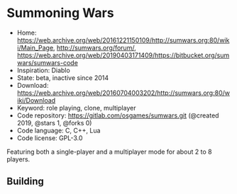 # Summoning Wars

- Home: https://web.archive.org/web/20161221150109/http://sumwars.org:80/wiki/Main_Page, http://sumwars.org/forum/, https://web.archive.org/web/20190403171409/https://bitbucket.org/sumwars/sumwars-code
- Inspiration: Diablo
- State: beta, inactive since 2014
- Download: https://web.archive.org/web/20160704003202/http://sumwars.org:80/wiki/Download
- Keyword: role playing, clone, multiplayer
- Code repository: https://gitlab.com/osgames/sumwars.git (@created 2019, @stars 1, @forks 0)
- Code language: C, C++, Lua
- Code license: GPL-3.0

Featuring both a single-player and a multiplayer mode for about 2 to 8 players.

## Building
